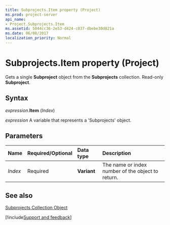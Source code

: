 ```yaml
---
title: Subprojects.Item property (Project)
ms.prod: project-server
api_name:
- Project.Subprojects.Item
ms.assetid: 5044cc36-2e53-d424-c037-dbebe30d821a
ms.date: 06/08/2017
localization_priority: Normal
---
```



# Subprojects.Item property (Project)

Gets a single  **Subproject** object from the **Subprojects** collection. Read-only **Subproject**.


## Syntax

_expression_.**Item** (_Index_)

_expression_ A variable that represents a 'Subprojects' object.


## Parameters



|Name|Required/Optional|Data type|Description|
|:-----|:-----|:-----|:-----|
| _Index_|Required|**Variant**|The name or index number of the object to return.|

## See also


[Subprojects Collection Object](Project.subprojects(object).md)

[!include[Support and feedback](~/includes/feedback-boilerplate.md)]